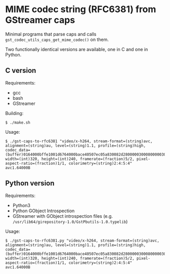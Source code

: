 # MIME codec string (RFC6381) from GStreamer caps

Minimal programs that parse caps and calls `gst_codec_utils_caps_get_mime_codec()` on them.

Two functionally identical versions are available, one in C and one in Python.

## C version

Requirements:

 * gcc
 * bash
 * GStreamer

Building:

```
$ ./make.sh
```

Usage:

```
$ ./gst-caps-to-rfc6381 "video/x-h264, stream-format=(string)avc, alignment=(string)au, level=(string)1.1, profile=(string)high, codec_data=(buffer)0164000bffe1001d6764000bace40507ec05a830082d280000030008000003003478a1489001000568ebecb22cfdf8f800, width=(int)320, height=(int)240, framerate=(fraction)5/2, pixel-aspect-ratio=(fraction)1/1, colorimetry=(string)2:4:5:4"
avc1.64000B
```

## Python version

Requirements:

 * Python3
 * Python GObject Introspection
 * GStreamer with GObject introspection files (e.g. `/usr/lib64/girepository-1.0/GstPbutils-1.0.typelib`)

Usage:

```
$ ./gst-caps-to-rfc6381.py "video/x-h264, stream-format=(string)avc, alignment=(string)au, level=(string)1.1, profile=(string)high, codec_data=(buffer)0164000bffe1001d6764000bace40507ec05a830082d280000030008000003003478a1489001000568ebecb22cfdf8f800, width=(int)320, height=(int)240, framerate=(fraction)5/2, pixel-aspect-ratio=(fraction)1/1, colorimetry=(string)2:4:5:4"
avc1.64000B
```